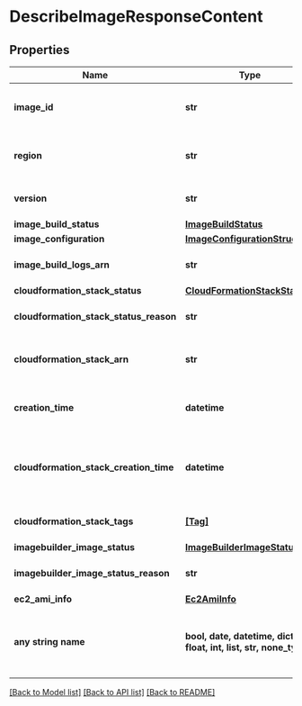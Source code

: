 # DescribeImageResponseContent


## Properties
Name | Type | Description | Notes
------------ | ------------- | ------------- | -------------
**image_id** | **str** | Id of the Image to retrieve detailed information for. | 
**region** | **str** | AWS region where the image is created. | 
**version** | **str** | ParallelCluster version used to build the image. | 
**image_build_status** | [**ImageBuildStatus**](ImageBuildStatus.md) |  | 
**image_configuration** | [**ImageConfigurationStructure**](ImageConfigurationStructure.md) |  | 
**image_build_logs_arn** | **str** | ARN of the logs for the image build process. | [optional] 
**cloudformation_stack_status** | [**CloudFormationStackStatus**](CloudFormationStackStatus.md) |  | [optional] 
**cloudformation_stack_status_reason** | **str** | Reason for the CloudFormation stack status. | [optional] 
**cloudformation_stack_arn** | **str** | ARN of the main CloudFormation stack. | [optional] 
**creation_time** | **datetime** | Timestamp representing the image creation time. | [optional] 
**cloudformation_stack_creation_time** | **datetime** | Timestamp representing the CloudFormation stack creation time. | [optional] 
**cloudformation_stack_tags** | [**[Tag]**](Tag.md) | Tags for the CloudFormation stack. | [optional] 
**imagebuilder_image_status** | [**ImageBuilderImageStatus**](ImageBuilderImageStatus.md) |  | [optional] 
**imagebuilder_image_status_reason** | **str** | Reason for the ImageBuilder Image status. | [optional] 
**ec2_ami_info** | [**Ec2AmiInfo**](Ec2AmiInfo.md) |  | [optional] 
**any string name** | **bool, date, datetime, dict, float, int, list, str, none_type** | any string name can be used but the value must be the correct type | [optional]

[[Back to Model list]](../README.md#documentation-for-models) [[Back to API list]](../README.md#documentation-for-api-endpoints) [[Back to README]](../README.md)


